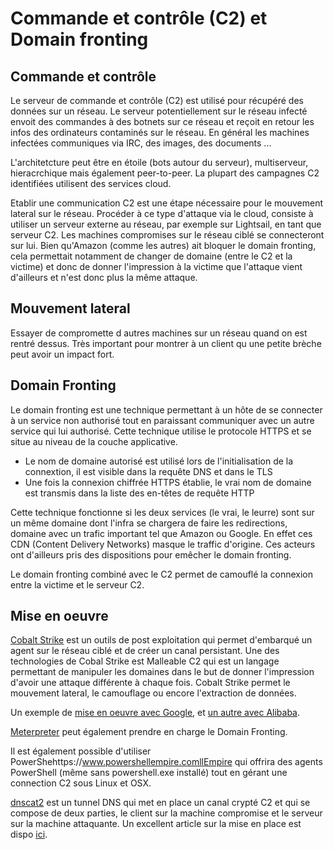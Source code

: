 # Commande et contrôle (C2) et Domain fronting

## Commande et contrôle
Le serveur de commande et contrôle (C2) est utilisé pour récupéré des données sur un réseau. Le serveur potentiellement sur le réseau infecté envoit des commandes à des botnets sur ce réseau et reçoit en retour les infos des ordinateurs contaminés sur le réseau. En général les machines infectées communiques via IRC, des images, des documents ...

L'architetcture peut être en étoile (bots autour du serveur), multiserveur, hieracrchique mais également peer-to-peer. La plupart des campagnes C2 identifiées utilisent des services cloud.

Etablir une communication C2 est une étape nécessaire pour le mouvement lateral sur le réseau. Procéder à ce type d'attaque via le cloud,  consiste à utiliser un serveur externe au réseau, par exemple sur Lightsail, en tant que serveur C2. Les machines compromises sur le réseau ciblé se connecteront sur lui. Bien qu'Amazon (comme les autres) ait bloquer le domain fronting, cela permettait notamment de changer de domaine (entre le C2 et la victime) et donc de donner l'impression à la victime que l'attaque vient d'ailleurs et n'est donc plus la même attaque.

## Mouvement lateral
Essayer de compromette d autres machines sur un réseau quand on est rentré dessus. Très important pour montrer à un client qu une petite brèche peut avoir un impact fort.

## Domain Fronting
Le domain fronting est une technique permettant à un hôte de se connecter à un service non authorisé tout en paraissant communiquer avec un autre service qui lui authorisé. Cette technique utilise le protocole HTTPS et se situe au niveau de la couche applicative.

* Le nom de domaine autorisé est utilisé lors de l'initialisation de la connextion, il est visible dans la requête DNS et dans le TLS
* Une fois la connexion chiffrée HTTPS établie, le vrai nom de domaine est transmis dans la liste des en-têtes de requête HTTP

Cette technique fonctionne si les deux services (le vrai, le leurre) sont sur un même domaine dont l'infra se chargera de faire les redirections, domaine avec un trafic important tel que Amazon ou Google. En effet ces CDN (Content Delivery Networks) masque le traffic d'origine. Ces acteurs ont d'ailleurs pris des dispositions pour emêcher le domain fronting.

Le domain fronting combiné avec le C2 permet de camouflé la connexion entre la victime et le serveur C2.

## Mise en oeuvre

[Cobalt Strike](https://www.cobaltstrike.com) est un outils de post exploitation qui permet d'embarqué un agent sur le réseau ciblé et de créer un canal persistant. Une des technologies de Cobal Strike est Malleable C2 qui est un langage permettant de manipuler les domaines dans le but de donner l'impression d'avoir une attaque différente à chaque fois. Cobalt Strike permet le mouvement lateral, le camouflage ou encore l'extraction de données.

Un exemple de [mise en oeuvre avec Google](https://www.securityartwork.es/2017/01/24/camouflage-at-encryption-layer-domain-fronting/), et [un autre avec Alibaba](https://medium.com/@vysec.private/alibaba-cdn-domain-fronting-1c0754fa0142).

[Meterpreter](https://www.securityartwork.es/2017/01/24/camouflage-at-encryption-layer-domain-fronting/) peut également prendre en charge le Domain Fronting.

Il est également possible d'utiliser PowerShehttps://www.powershellempire.comllEmpire qui offrira des agents PowerShell (même sans powershell.exe installé) tout en gérant une connection C2 sous Linux et OSX.

[dnscat2](https://github.com/iagox86/dnscat2) est un tunnel DNS qui met en place un canal crypté C2 et qui se compose de deux parties, le client sur la machine compromise et le serveur sur la machine attaquante. Un excellent article sur la mise en place est dispo [ici](https://www.hackingarticles.in/dnscat2-command-and-control-over-the-dns/).